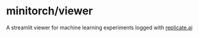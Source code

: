 # minitorch/viewer

A streamlit viewer for machine learning experiments logged with [replicate.ai](replicate.ai)